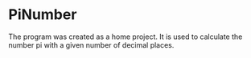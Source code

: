 # PiNumber
The program was created as a home project. It is used to calculate the number pi with a given number of decimal places.
